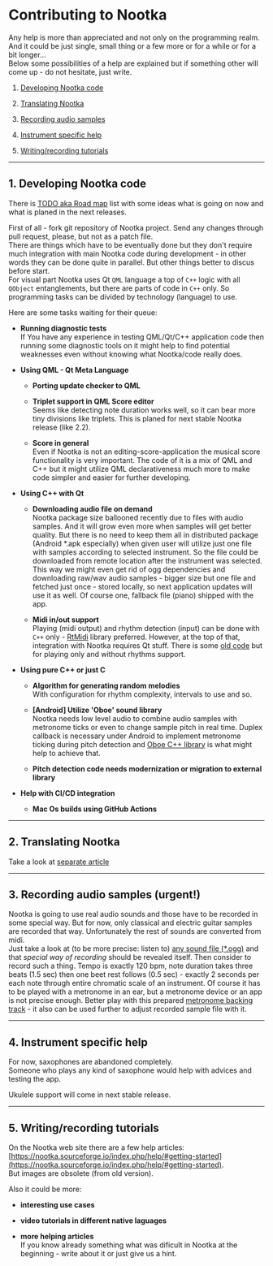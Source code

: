 
# Contributing to Nootka

Any help is more than appreciated and not only on the programming realm.  
And it could be just single, small thing or a few more or for a while or for a bit longer...  
Below some possibilities of a help are explained but if something other will come up - do not hesitate, just write.



1. [Developing Nootka code](#develop)

2. [Translating Nootka](https://www.opencode.net/seelook/nootka/blob/master/lang/how-to-translate.md)

3. [Recording audio samples](#record)

4. [Instrument specific help](#instrument)

5. [Writing/recording tutorials](#tutorials)


-----------------------------------
## 1. Developing Nootka code <a name="develop"></a>
  There is [TODO aka Road map](https://www.opencode.net/seelook/nootka/blob/master/TODO.md) list with some ideas what is going on now and what is planed in the next releases.

  First of all - fork git repository of Nootka project. Send any changes through pull request, please, but not as a patch file.  
  There are things which have to be eventually done but they don't require much integration with main Nootka code during development - in other words they can be done quite in parallel. But other things better to discus before start.  
  For visual part Nootka uses Qt `QML` language a top of `C++` logic with all `QObject` entanglements, but there are parts of code in `C++` only. So programming tasks can be divided by technology (language) to use.

  Here are some tasks waiting for their queue:

  * **Running diagnostic tests**  
    If You have any experience in testing QML/Qt/C++ application code then running some diagnostic tools on it might help to find potential weaknesses even without knowing what Nootka/code really does.

  * **Using QML - Qt Meta Language**  
    - **Porting update checker to QML**  

    - **Triplet support in QML Score editor**  
      Seems like detecting note duration works well, so it can bear more tiny divisions like triplets. This is planed for next stable Nootka release (like 2.2).

    - **Score in general**  
      Even if Nootka is not an editing-score-application the musical score functionality is very important. The code of it is a mix of QML and C++ but it might utilize QML declarativeness much more to make code simpler and easier for further developing.

  * **Using C++ with Qt**
    - **Downloading audio file on demand**  
      Nootka package size ballooned recently due to files with audio samples. And it will grow even more when samples will get better quality.
      But there is no need to keep them all in distributed package (Android *.apk especially) when given user will utilize just one file with samples according to selected instrument.
      So the file could be downloaded from remote location after the instrument was selected.
      This way we might even get rid of ogg dependencies and downloading raw/wav audio samples - 
      bigger size but one file and fetched just once - stored locally,
      so next application updates will use it as well.
      Of course one, fallback file (piano) shipped with the app.

    - **Midi in/out support**  
      Playing (midi output) and rhythm detection (input) can be done with `C++` only - [RtMidi](https://www.music.mcgill.ca/~gary/rtmidi/) library preferred. However, at the top of that, integration with Nootka requires Qt stuff. There is some [old code](https://www.opencode.net/seelook/nootka/blob/master/src/libs/sound/tmidiout.h) but for playing only and without rhythms support.


  * **Using pure C++ or just C**  
    - **Algorithm for generating random melodies**  
        With configuration for rhythm complexity, intervals to use and so.  

    - **[Android] Utilize 'Oboe' sound library**  
       Nootka needs low level audio to combine audio samples with metronome ticks or even to change sample pitch in real time.
       Duplex callback is necessary under Android to implement metronome ticking during pitch detection and [Oboe C++ library](https://github.com/google/oboe) is what might help to achieve that.

    - **Pitch detection code needs modernization or migration to external library**

  * **Help with CI/CD integration**  
    - **Mac Os builds using GitHub Actions**

-----------------------------------
## 2. Translating Nootka

  Take a look at [separate article](https://www.opencode.net/seelook/nootka/blob/master/lang/how-to-translate.md)

-----------------------------------
## 3. Recording audio samples (urgent!) <a name="record"></a>
  Nootka is going to use real audio sounds and those have to be recorded in some special way. But for now, only classical and electric guitar samples are recorded that way. Unfortunately the rest of sounds are converted from midi.  
  Just take a look at (to be more precise: listen to) [any sound file (*.ogg)](https://www.opencode.net/seelook/nootka/tree/master/sounds) and that *special way of recording* should be revealed itself.
  Then consider to record such a thing. Tempo is exactly 120 bpm, note duration takes three beats (1.5 sec) then one beet rest follows (0.5 sec) - exactly 2 seconds per each note through entire chromatic scale of an instrument.
  Of course it has to be played with a metronome in an ear, but a metronome device or an app is not precise enough.
  Better play with this prepared [metronome backing track](https://www.opencode.net/seelook/nootka/raw/master/spare_parts/scales/metronome-for-Nootka-sound-samples.ogg) - it also can be used further to adjust recorded sample file with it.

-----------------------------------
## 4. Instrument specific help <a name="instrument"></a>
  For now, saxophones are abandoned completely.  
  Someone who plays any kind of saxophone would help with advices and testing the app.

  Ukulele support will come in next stable release.

-----------------------------------
## 5. Writing/recording tutorials <a name="tutorials"></a>
  On the Nootka web site there are a few help articles:  
  [https://nootka.sourceforge.io/index.php/help/#getting-started](https://nootka.sourceforge.io/index.php/help/#getting-started).  
  But images are obsolete (from old version).

  Also it could be more:

  - **interesting use cases**  

  - **video tutorials in different native laguages**  

  - **more helping articles**  
    If you know already something what was dificult in Nootka at the beginning - write about it or just give us a hint.




